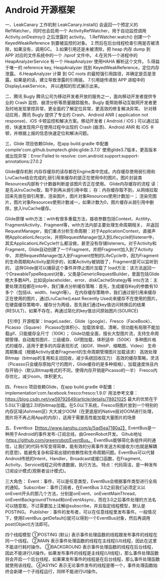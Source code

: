 # Android 开源框架
一、LeakCanary 工作机制
       LeakCanary.install() 会返回一个预定义的 RefWatcher，同时也会启用一个 ActivityRefWatcher，用于自动监控调用Activity.onDestroy() 之后泄露的 activity。
        1.RefWatcher.watch() 创建一个 KeyedWeakReference 到要被监控的对象。
        2.然后在后台线程检查引用是否被清除，如果没有，调用GC。
        3.如果引用还是未被清除，把 heap 内存 dump 到 APP 对应的文件系统中的一个 .hprof 文件中。
        4.在另外一个进程中的 HeapAnalyzerService 有一个 HeapAnalyzer 使用HAHA 解析这个文件。
        5.得益于唯一的 reference key, HeapAnalyzer 找到 KeyedWeakReference，定位内存泄露。
        6.HeapAnalyzer 计算 到 GC roots 的最短强引用路径，并确定是否是泄露。如果是的话，建立导致泄露的引用链。
        7.引用链传递到 APP 进程中的 DisplayLeakService， 并以通知的形式展示出来。

二、腾讯 Bugly
  腾讯公司为移动开发者开放的服务之一，面向移动开发者提供专业的 Crash 监控、崩溃分析等质量跟踪服务。Bugly 能帮助移动互联网开发者更及时地发现掌控异常，更全面的了解定位异常，更高效的修复解决异常。
  针对移动应用，腾讯 Bugly 提供了专业的 Crash、Android ANR ( application not response)、iOS 卡顿监控和解决方案。移动开发者 ( Android / iOS ) 可以通过监控，快速发现用户在使用过程中出现的 Crash (崩溃)、Android ANR 和 iOS 卡顿，并根据上报的信息快速定位和解决问题。

三、Glide
  项目依赖Glide，在app build.gradle 中配置 compile'com.github.bumptech.glide:glide:3.7.0'
  使用glide3.7版本，更高版本或出现异常：Error:Failed to resolve: com.android.support:support-annotations:27.0.2

  Glide缓存机制
    内存存缓存的读存都在Engine类中完成。内存缓存使用弱引用和LruCache结合完成的,弱引用来缓存的是正在使用中的图片。图片封装类Resources内部有个计数器判断是该图片否正在使用。
  Glide内存缓存的流程
    读：是先从lruCache取，取不到再从弱引用中取；
    存：内存缓存取不到，从网络拉取回来先放在弱引用里，渲染图片，图片对象Resources使用计数加一；
    渲染完图片，图片对象Resources使用计数减一，如果计数为0，图片缓存从弱引用中删除，放入lruCache缓存。

   Glide原理
    with方法：with有很多重载方法，接收参数包括Context、Actitity、FragmentActivity、Fragment等，with方法内部主要处理生命周期相关，
        并返回RequestManager，我们重点分析生命周期：对于ApplicationContext，直接声明ApplicationLifecycle，并把RequestManager加入到Lifecycle的listener中，
        其实ApplicationLifeCycle什么都没做，甚至没有存储listeners。对于Activity和Fragment，Glide自动创建了一个Fragment，并把Fragment加入到了Activity中，
        并把RequestManager加入到Fragment控制的LifeCycle中，因为Fragment的生命周期和Activity是同步的，如果Activity被销毁了，Fragment是可以监听到的，
        这样Glide就可以捕获这个事件并停止图片加载了
    load方法：该方法返回一个DrawableTypeRequest对象，父类是GenericRequestBuilder，里面包括Glide绝大多数API，比如说placeholder、error、diskCacheStrategy等
    into方法：主要处理流程都在into中，我们重点分析缓存策略：首先，生成缓存Key的参数有10多个（包括id、width、height等）。
        在内存缓存策略中，我们通过弱引用来缓存正在使用的图片，通过LruCache(Least Recently Used)来缓存不在使用的图片。
        在硬盘缓存策略中，缓存分为两级，首先我们通过key值访问转换后的结果(RESULT)，如果不存在，再通过简化的key值访问原始图片(SOURCE)

  【引申】开源框架：ImageLoader、Glide（google）、Fresco（FaceBook）、Picasso（Square）
      Picasso包体积小、加载效率低、清晰，但功能有局限不能加载gif、只能缓存全尺寸（100K）；
      Glide功能全面，擅长大型图片流，支持生命周期管理、自动裁剪图片、三级缓存、Gif图加载、体积适中（500K）
           多种图片格式的缓存，适用于更多的内容表现形式（如Gif、WebP、缩略图、Video）
           生命周期集成（根据Activity或者Fragment的生命周期管理图片加载请求）
           高效处理Bitmap（bitmap的复用和主动回收，减少系统回收压力）
           高效的缓存策略，灵活（Picasso只会缓存原始尺寸的图片，Glide缓存的是多种规格），加载速度快且内存开销小（默认Bitmap格式的不同，使得内存开销是Picasso的一半）
      Fresco内存优化，减少oom，体积更大。
      

四、Fresco
  项目依赖Glide，在app build.gradle 中配置：implementation'com.facebook.fresco:fresco:1.9.0'
  用法参考文章：  https://blog.csdn.net/yw59792649/article/details/78921025
  最大的优势在于5.0以下(最低2.3)的bitmap加载。在5.0以下系统，Fresco将图片放到一个特别的内存区域(Ashmem区)
  大大减少OOM（在更底层的Native层对OOM进行处理，图片将不再占用App的内存），适用于需要高性能加载大量图片的场景

五、Eventbus【https://www.jianshu.com/p/5ad5ea7180a2】
  EventBus是一种用于Android的事件发布-订阅总线，由GreenRobot开发。
  Gihub地址 :https://github.com/greenrobot/EventBus。
  EventBus能够简化各组件间的通信，让我们的代码书写变得简单，能有效的分离事件发送方和接收方(也就是解耦的意思)，能避免复杂和容易出错的依赖性和生命周期问题。EventBus可以代替Android传统的Intent，Handler，Broadcast或接口函数，在Fragment、Activity、Service线程之间传递数据，执行方法。
  特点：代码简洁，是一种发布订阅设计模式(观察者设计模式)。

  三大角色：
  Event：事件，可以是任意类型，EventBus会根据事件类型进行全局的通知。
  Subscriber：事件订阅者，在EventBus 3.0之前我们必须定义以onEvent开头的那几个方法，分别是onEvent、onEventMainThread、onEventBackgroundThread和onEventAsync，而在3.0之后事件处理的方法名可以随意取，不过需要加上注解@subscribe，并且指定线程模型，默认是POSTING。
  Publisher：事件的发布者，可以在任意线程里发布事件。一般情况下，使用EventBus.getDefault()就可以得到一个EventBus对象，然后再调用post(Object)方法即可。

  四个线程模型
  ①POSTING (默认) 表示事件处理函数的线程跟发布事件的线程在同一个线程。
  ②MAIN 表示事件处理函数的线程在主线程(UI)线程，因此在这里不能进行耗时操作。
  ③BACKGROUND 表示事件处理函数的线程在后台线程，因此不能进行UI操作。如果发布事件的线程是主线程(UI线程)，那么事件处理函数将会开启一个后台线程，如果果发布事件的线程是在后台线程，那么事件处理函数就使用该线程。
  ④ASYNC 表示无论事件发布的线程是哪一个，事件处理函数始终会新建一个子线程运行，同样不能进行UI操作。





